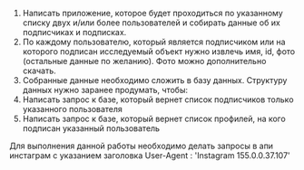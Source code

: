 1) Написать приложение, которое будет проходиться по указанному списку двух
   и/или более пользователей и собирать данные об их подписчиках и подписках.
2) По каждому пользователю, который является подписчиком или на которого
   подписан исследуемый объект нужно извлечь имя, id, фото (остальные данные
   по желанию). Фото можно дополнительно скачать.
3) Собранные данные необходимо сложить в базу данных. Структуру данных нужно
   заранее продумать, чтобы:
4) Написать запрос к базе, который вернет список подписчиков только
   указанного пользователя
5) Написать запрос к базе, который вернет список профилей, на кого
   подписан указанный пользователь

Для выполнения данной работы необходимо делать запросы в апи инстаграм с
указанием заголовка User-Agent : 'Instagram 155.0.0.37.107'